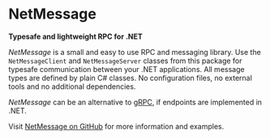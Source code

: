 # NetMessage
**Typesafe and lightweight RPC for .NET**

*NetMessage* is a small and easy to use RPC and messaging library. Use the `NetMessageClient` and `NetMessageServer` classes
from this package for typesafe communication between your .NET applications. All message types are defined by plain C# classes.
No configuration files, no external tools and no additional dependencies.

*NetMessage* can be an alternative to [gRPC](https://grpc.io/), if endpoints are implemented in .NET.

Visit [NetMessage on GitHub](https://github.com/till-f/NetMessage "NetMessage on GitHub") for more information and examples.
